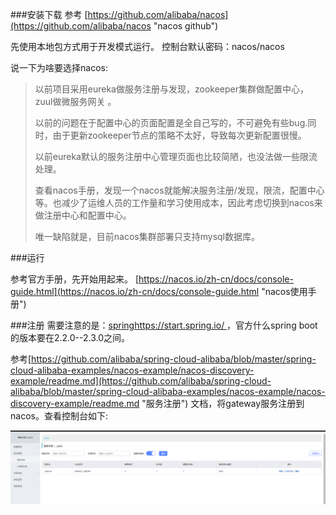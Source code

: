 ###安装下载
参考 [https://github.com/alibaba/nacos](https://github.com/alibaba/nacos "nacos github")

先使用本地包方式用于开发模式运行。
控制台默认密码：nacos/nacos

说一下为啥要选择nacos:
> 以前项目采用eureka做服务注册与发现，zookeeper集群做配置中心，zuul做微服务网关	。
> 
> 以前的问题在于配置中心的页面配置是全自己写的，不可避免有些bug.同时，由于更新zookeeper节点的策略不太好，导致每次更新配置很慢。
> 
> 以前eureka默认的服务注册中心管理页面也比较简陋，也没法做一些限流处理。
> 
> 查看nacos手册，发现一个nacos就能解决服务注册/发现，限流，配置中心等。也减少了运维人员的工作量和学习使用成本，因此考虑切换到nacos来做注册中心和配置中心。
> 
> 唯一缺陷就是，目前nacos集群部署只支持mysql数据库。

###运行

参考官方手册，先开始用起来。
[https://nacos.io/zh-cn/docs/console-guide.html](https://nacos.io/zh-cn/docs/console-guide.html "nacos使用手册")	

###注册
需要注意的是：[springhttps://start.spring.io/		](https://start.spring.io/ "spring官方")	，官方什么spring boot的版本要在2.2.0--2.3.0之间。

参考[https://github.com/alibaba/spring-cloud-alibaba/blob/master/spring-cloud-alibaba-examples/nacos-example/nacos-discovery-example/readme.md](https://github.com/alibaba/spring-cloud-alibaba/blob/master/spring-cloud-alibaba-examples/nacos-example/nacos-discovery-example/readme.md "服务注册")	文档，将gateway服务注册到nacos。查看控制台如下:

	
![gateway](doc_pic/gateway_register.png "gateway注册")						